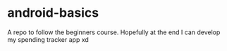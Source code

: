 # android-basics
A repo to follow the beginners course. Hopefully at the end I can develop my spending tracker app xd
